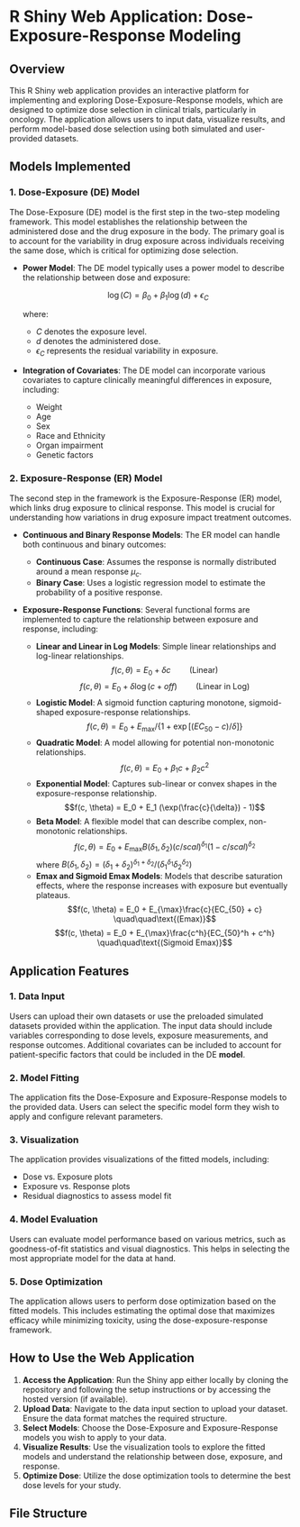 # R Shiny Web Application: Dose-Exposure-Response Modeling

## Overview

This R Shiny web application provides an interactive platform for implementing and exploring Dose-Exposure-Response models, which are designed to optimize dose selection in clinical trials, particularly in oncology. The application allows users to input data, visualize results, and perform model-based dose selection using both simulated and user-provided datasets.

## Models Implemented

### 1. **Dose-Exposure (DE) Model**
The Dose-Exposure (DE) model is the first step in the two-step modeling framework. This model establishes the relationship between the administered dose and the drug exposure in the body. The primary goal is to account for the variability in drug exposure across individuals receiving the same dose, which is critical for optimizing dose selection.

- **Power Model**: The DE model typically uses a power model to describe the relationship between dose and exposure:

  $$\log(C) = \beta_0 + \beta_1 \log(d) + \epsilon_C$$

  where:
  - $C$ denotes the exposure level.
  - $d$ denotes the administered dose.
  - $\epsilon_C$ represents the residual variability in exposure.

- **Integration of Covariates**: The DE model can incorporate various covariates to capture clinically meaningful differences in exposure, including:
  - Weight
  - Age
  - Sex
  - Race and Ethnicity
  - Organ impairment
  - Genetic factors

### 2. **Exposure-Response (ER) Model**
The second step in the framework is the Exposure-Response (ER) model, which links drug exposure to clinical response. This model is crucial for understanding how variations in drug exposure impact treatment outcomes.

- **Continuous and Binary Response Models**: The ER model can handle both continuous and binary outcomes:
  - **Continuous Case**: Assumes the response is normally distributed around a mean response $\mu_c$.
  - **Binary Case**: Uses a logistic regression model to estimate the probability of a positive response.

- **Exposure-Response Functions**: Several functional forms are implemented to capture the relationship between exposure and response, including:
  - **Linear and Linear in Log Models**: Simple linear relationships and log-linear relationships. 
      $$f(c, \theta) = E_0 + \delta c  \quad\quad\text{(Linear)}$$
      $$f(c, \theta) = E_0 + \delta\log(c + off) \quad\quad\text{(Linear in Log)}$$
  - **Logistic Model**: A sigmoid function capturing monotone, sigmoid-shaped exposure-response relationships.
      $$f(c, \theta) = E_0 + E_{\max} / \{1 + \exp[(EC_{50} - c) / \delta]\}$$
  - **Quadratic Model**: A model allowing for potential non-monotonic relationships.
      $$f(c, \theta) = E_0 + \beta_1 c + \beta_2 c^2$$
  - **Exponential Model**: Captures sub-linear or convex shapes in the exposure-response relationship.
      $$f(c, \theta) = E_0 + E_1 (\exp(\frac{c}{\delta}) - 1)$$
  - **Beta Model**: A flexible model that can describe complex, non-monotonic relationships.
      $$f(c, \theta) = E_0 + E_{\max}B(\delta_1, \delta_2)(c/scal)^{\delta_1}(1-c/scal)^{\delta_2}$$ 
      where $B(\delta_1,\delta_2) = (\delta_1 + \delta_2)^{\delta_1+\delta_2}/(\delta_1^{\delta_1}\delta_2^{\delta_2})$
  - **Emax and Sigmoid Emax Models**: Models that describe saturation effects, where the response increases with exposure but eventually plateaus.
      $$f(c, \theta) = E_0 + E_{\max}\frac{c}{EC_{50} + c} \quad\quad\text{(Emax)}$$
      $$f(c, \theta) = E_0 + E_{\max}\frac{c^h}{EC_{50}^h + c^h} \quad\quad\text{(Sigmoid Emax)}$$

## Application Features

### 1. **Data Input**
Users can upload their own datasets or use the preloaded simulated datasets provided within the application. The input data should include variables corresponding to dose levels, exposure measurements, and response outcomes. Additional covariates can be included to account for patient-specific factors that could be included in the DE **model**.

### 2. **Model Fitting**
The application fits the Dose-Exposure and Exposure-Response models to the provided data. Users can select the specific model form they wish to apply and configure relevant parameters.

### 3. **Visualization**
The application provides visualizations of the fitted models, including:
- Dose vs. Exposure plots
- Exposure vs. Response plots
- Residual diagnostics to assess model fit

### 4. **Model Evaluation**
Users can evaluate model performance based on various metrics, such as goodness-of-fit statistics and visual diagnostics. This helps in selecting the most appropriate model for the data at hand.

### 5. **Dose Optimization**
The application allows users to perform dose optimization based on the fitted models. This includes estimating the optimal dose that maximizes efficacy while minimizing toxicity, using the dose-exposure-response framework.

## How to Use the Web Application

1. **Access the Application**: Run the Shiny app either locally by cloning the repository and following the setup instructions or by accessing the hosted version (if available).
2. **Upload Data**: Navigate to the data input section to upload your dataset. Ensure the data format matches the required structure.
3. **Select Models**: Choose the Dose-Exposure and Exposure-Response models you wish to apply to your data.
4. **Visualize Results**: Use the visualization tools to explore the fitted models and understand the relationship between dose, exposure, and response.
5. **Optimize Dose**: Utilize the dose optimization tools to determine the best dose levels for your study.

## File Structure

